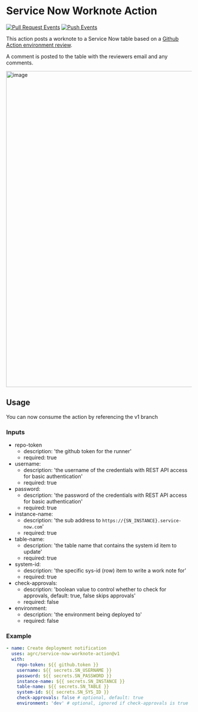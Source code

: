 # Service Now Worknote Action

[![Pull Request Events](https://github.com/agrc/service-now-worknote-action/actions/workflows/pull-request.yml/badge.svg)](https://github.com/agrc/service-now-worknote-action/actions/workflows/pull-request.yml)
[![Push Events](https://github.com/agrc/service-now-worknote-action/actions/workflows/push.yml/badge.svg)](https://github.com/agrc/service-now-worknote-action/actions/workflows/push.yml)

This action posts a worknote to a Service Now table based on a [Github Action environment review](https://docs.github.com/en/actions/managing-workflow-runs/reviewing-deployments).

A comment is posted to the table with the reviewers email and any comments.

<img width="856" alt="image" src="https://user-images.githubusercontent.com/325813/191078116-557707db-594a-4514-970f-be28e59eb634.png">

## Usage

You can now consume the action by referencing the v1 branch

### Inputs
* repo-token
  * description: 'the github token for the runner'
  * required: true
* username:
  * description: 'the username of the credentials with REST API access for basic authentication'
  * required: true
* password:
  * description: 'the password of the credentials with REST API access for basic authentication'
  * required: true
* instance-name:
  * description: 'the sub address to `https://{SN_INSTANCE}.service-now.com`'
  * required: true
* table-name:
  * description: 'the table name that contains the system id item to update'
  * required: true
* system-id:
  * description: 'the specific sys-id (row) item to write a work note for'
  * required: true
* check-approvals:
  * description: 'boolean value to control whether to check for approvals, default: true, false skips approvals'
  * required: false
* environment:
  * description: 'the environment being deployed to'
  * required: false

### Example

```yaml
- name: Create deployment notification
  uses: agrc/service-now-worknote-action@v1
  with:
    repo-token: ${{ github.token }}
    username: ${{ secrets.SN_USERNAME }}
    password: ${{ secrets.SN_PASSWORD }}
    instance-name: ${{ secrets.SN_INSTANCE }}
    table-name: ${{ secrets.SN_TABLE }}
    system-id: ${{ secrets.SN_SYS_ID }}
    check-approvals: false # optional, default: true
    environment: 'dev' # optional, ignored if check-approvals is true
```
